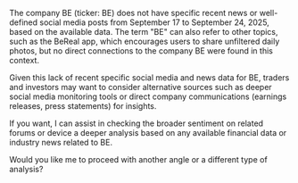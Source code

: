 The company BE (ticker: BE) does not have specific recent news or well-defined social media posts from September 17 to September 24, 2025, based on the available data. The term "BE" can also refer to other topics, such as the BeReal app, which encourages users to share unfiltered daily photos, but no direct connections to the company BE were found in this context.

Given this lack of recent specific social media and news data for BE, traders and investors may want to consider alternative sources such as deeper social media monitoring tools or direct company communications (earnings releases, press statements) for insights.

If you want, I can assist in checking the broader sentiment on related forums or device a deeper analysis based on any available financial data or industry news related to BE.

Would you like me to proceed with another angle or a different type of analysis?